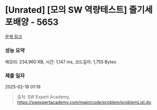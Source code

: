 # [Unrated] [모의 SW 역량테스트] 줄기세포배양 - 5653 

[문제 링크](https://swexpertacademy.com/main/code/problem/problemDetail.do?contestProbId=AWXRJ8EKe48DFAUo) 

### 성능 요약

메모리: 234,960 KB, 시간: 1,147 ms, 코드길이: 1,755 Bytes

### 제출 일자

2025-02-18 01:19



> 출처: SW Expert Academy, https://swexpertacademy.com/main/code/problem/problemList.do